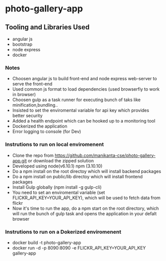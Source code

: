# photo-gallery-app

## Tooling and Libraries Used
- angular js
- bootstrap
- node express
- docker

### Notes

- Choosen angular js to build front-end and node express web-server to serve the front-end
- Used common js format to load dependencies (used browserfiy to work in browser)
- Choosen gulp as a task runner for executing bunch of taks like minification,bundling..
- Insisted to set the enviromental variable for api key which provides better security
- Added a health endpoint which can be hooked up to a monitoring tool
- Dockerized the application 
- Error logging to console (for Dev)

### Instrutions to run on local enviromenent 

- Clone the repo from https://github.com/manikanta-cse/photo-gallery-app.git or download the zipped solution
- Developed using node(v6.10.1) npm (3.10.10) 
- Do a npm install on the root directoy which will install backend packages
- Do a npm install on public/lib directoy which will install frontend packages
- Install Gulp globally (npm install -g gulp-cli)
- You need to set an enviromental variable (set FLICKR_API_KEY=YOUR_API_KEY), which will be used to fetch data from flickr 
- Now it's time to run the app, do a npm start on the root directory, which will run the bunch of gulp task and opens        the application in your defalt browser

### Instrutions to run on a Dokerized enviromenent

- docker build -t photo-gallery-app
- docker run -d -p 8090:8090 -e FLICKR_API_KEY=YOUR_API_KEY gallery-app

